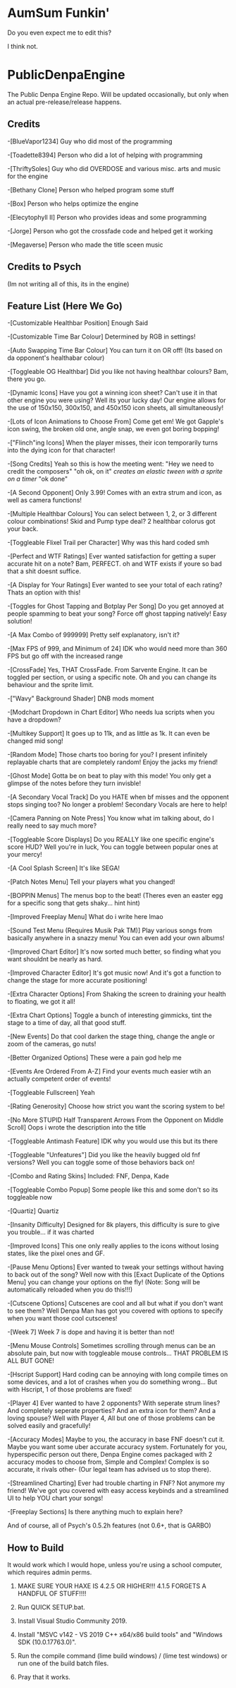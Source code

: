 # AumSum Funkin'
Do you even expect me to edit this?

I think not.

# PublicDenpaEngine

The Public Denpa Engine Repo. Will be updated occasionally, but only when an actual pre-release/release happens.

## Credits

-[BlueVapor1234] Guy who did most of the programming

-[Toadette8394] Person who did a lot of helping with programming

-[ThriftySoles] Guy who did OVERDOSE and various misc. arts and music for the engine

-[Bethany Clone] Person who helped program some stuff

-[Box] Person who helps optimize the engine

-[Elecytophyll II] Person who provides ideas and some programming

-[Jorge] Person who got the crossfade code and helped get it working

-[Megaverse] Person who made the title sceen music

## Credits to Psych

(Im not writing all of this, its in the engine)

## Feature List (Here We Go)

-[Customizable Healthbar Position] Enough Said

-[Customizable Time Bar Colour] Determined by RGB in settings!

-[Auto Swapping Time Bar Colour] You can turn it on OR off! (Its based on da opponent's healthabar colour)

-[Toggleable OG Healthbar] Did you like not having healthbar colours? Bam, there you go.

-[Dynamic Icons] Have you got a winning icon sheet? Can't use it in that other engine you were using? Well its your lucky day! Our engine allows for the use of 150x150, 300x150, and 450x150 icon sheets, all simultaneously!

-[Lots of Icon Animations to Choose From] Come get em! We got Gapple's icon swing, the broken old one, angle snap, we even got boring bopping!

-["Flinch"ing Icons] When the player misses, their icon temporarily turns into the dying icon for that character!

-[Song Credits] Yeah so this is how the meeting went: "Hey we need to credit the composers" "oh ok, on it" *creates an elastic tween with a sprite on a timer* "ok done"

-[A Second Opponent] Only 3.99! Comes with an extra strum and icon, as well as camera functions!

-[Multiple Healthbar Colours] You can select between 1, 2, or 3 different colour combinations! Skid and Pump type deal? 2 healthbar colorus got your back.

-[Toggleable Flixel Trail per Character] Why was this hard coded smh

-[Perfect and WTF Ratings] Ever wanted satisfaction for getting a super accurate hit on a note? Bam, PERFECT. oh and WTF exists if youre so bad that a shit doesnt suffice.

-[A Display for Your Ratings] Ever wanted to see your total of each rating? Thats an option with this!

-[Toggles for Ghost Tapping and Botplay Per Song] Do you get annoyed at people spamming to beat your song? Force off ghost tapping natively! Easy solution!

-[A Max Combo of 999999] Pretty self explanatory, isn't it?

-[Max FPS of 999, and Minimum of 24] IDK who would need more than 360 FPS but go off with the increased range

-[CrossFade] Yes, THAT CrossFade. From Sarvente Engine. It can be toggled per section, or using a specific note. Oh and you can change its behaviour and the sprite limit.

-["Wavy" Background Shader] DNB mods moment

-[Modchart Dropdown in Chart Editor] Who needs lua scripts when you have a dropdown?

-[Multikey Support] It goes up to 11k, and as little as 1k. It can even be changed mid song!

-[Random Mode] Those charts too boring for you? I present infinitely replayable charts that are completely random! Enjoy the jacks my friend!

-[Ghost Mode] Gotta be on beat to play with this mode! You only get a glimpse of the notes before they turn invisble!

-[A Secondary Vocal Track] Do you HATE when bf misses and the opponent stops singing too? No longer a problem! Secondary Vocals are here to help!

-[Camera Panning on Note Press] You know what im talking about, do I really need to say much more?

-[Toggleable Score Displays] Do you REALLY like one specific engine's score HUD? Well you're in luck, You can toggle between popular ones at your mercy!

-[A Cool Splash Screen] It's like SEGA!

-[Patch Notes Menu] Tell your players what you changed!

-[BOPPIN Menus] The menus bop to the beat! (Theres even an easter egg for a specific song that gets shaky... hint hint)

-[Improved Freeplay Menu] What do i write here lmao

-[Sound Test Menu (Requires Musik Pak TM)] Play various songs from basically anywhere in a snazzy menu! You can even add your own albums!

-[Improved Chart Editor] It's now sorted much better, so finding what you want shouldnt be nearly as hard.

-[Improved Character Editor] It's got music now! And it's got a function to change the stage for more accurate positioning!

-[Extra Character Options] From Shaking the screen to draining your health to floating, we got it all!

-[Extra Chart Options] Toggle a bunch of interesting gimmicks, tint the stage to a time of day, all that good stuff.

-[New Events] Do that cool darken the stage thing, change the angle or zoom of the cameras, go nuts!

-[Better Organized Options] These were a pain god help me

-[Events Are Ordered From A-Z] Find your events much easier wtih an actually competent order of events!

-[Toggleable Fullscreen] Yeah

-[Rating Generosity] Choose how strict you want the scoring system to be!

-[No More STUPID Half Transparent Arrows From the Opponent on Middle Scroll] Oops i wrote the description into the title

-[Toggleable Antimash Feature] IDK why you would use this but its there

-[Toggleable "Unfeatures"] Did you like the heavily bugged old fnf versions? Well you can toggle some of those behaviors back on!

-[Combo and Rating Skins] Included: FNF, Denpa, Kade

-[Toggleable Combo Popup] Some people like this and some don't so its toggleable now

-[Quartiz] Quartiz

-[Insanity Difficulty] Designed for 8k players, this difficulty is sure to give you trouble... if it was charted

-[Improved Icons] This one only really applies to the icons without losing states, like the pixel ones and GF.

-[Pause Menu Options] Ever wanted to tweak your settings without having to back out of the song? Well now with this [Exact Duplicate of the Options Menu] you can change your options on the fly! (Note: Song will be automatically reloaded when you do this!!!)

-[Cutscene Options] Cutscenes are cool and all but what if you don't want to see them? Well Denpa Man has got you covered with options to specify when you want those cool cutscenes!

-[Week 7] Week 7 is dope and having it is better than not!

-[Menu Mouse Controls] Sometimes scrolling through menus can be an absolute pain, but now with toggleable mouse controls... THAT PROBLEM IS ALL BUT GONE!

-[Hscript Support] Hard coding can be annoying with long compile times on some devices, and a lot of crashes when you do something wrong... But with Hscript, 1 of those problems are fixed!

-[Player 4] Ever wanted to have 2 opponents? With seperate strum lines? And completely seperate properties? And an extra icon for them? And a loving spouse? Well with Player 4, All but one of those problems can be solved easily and gracefully!

-[Accuracy Modes] Maybe to you, the accuracy in base FNF doesn't cut it. Maybe you want some uber accurate accuracy system. Fortunately for you, hyperspecific person out there, Denpa Engine comes packaged with 2 accuracy modes to choose from, Simple and Complex! Complex is so accurate, it rivals other- (Our legal team has advised us to stop there).

-[Streamlined Charting] Ever had trouble charting in FNF? Not anymore my friend! We've got you covered with easy access keybinds and a streamlined UI to help YOU chart your songs!

-[Freeplay Sections] Is there anything much to explain here?

And of course, all of Psych's 0.5.2h features (not 0.6+, that is GARBO)

## How to Build
It would work which I would hope, unless you're using a school computer, which requires admin perms.

1) MAKE SURE YOUR HAXE IS 4.2.5 OR HIGHER!!! 4.1.5 FORGETS A HANDFUL OF STUFF!!!!

2) Run QUICK SETUP.bat.

3) Install Visual Studio Community 2019.

4) Install "MSVC v142 - VS 2019 C++ x64/x86 build tools" and "Windows SDK (10.0.17763.0)".

5) Run the compile command (lime build windows) / (lime test windows) or run one of the build batch files.

6) Pray that it works.
